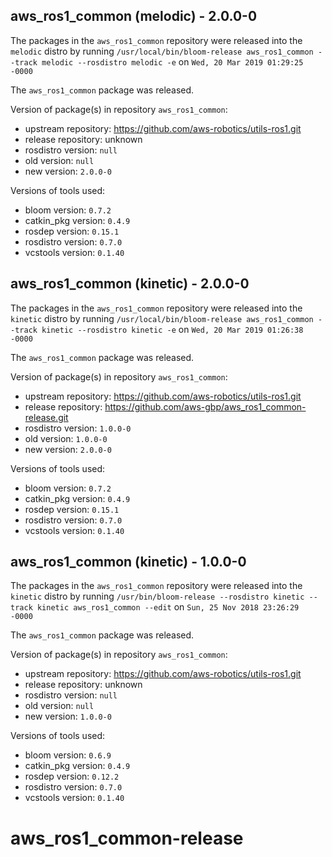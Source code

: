 ## aws_ros1_common (melodic) - 2.0.0-0

The packages in the `aws_ros1_common` repository were released into the `melodic` distro by running `/usr/local/bin/bloom-release aws_ros1_common --track melodic --rosdistro melodic -e` on `Wed, 20 Mar 2019 01:29:25 -0000`

The `aws_ros1_common` package was released.

Version of package(s) in repository `aws_ros1_common`:

- upstream repository: https://github.com/aws-robotics/utils-ros1.git
- release repository: unknown
- rosdistro version: `null`
- old version: `null`
- new version: `2.0.0-0`

Versions of tools used:

- bloom version: `0.7.2`
- catkin_pkg version: `0.4.9`
- rosdep version: `0.15.1`
- rosdistro version: `0.7.0`
- vcstools version: `0.1.40`


## aws_ros1_common (kinetic) - 2.0.0-0

The packages in the `aws_ros1_common` repository were released into the `kinetic` distro by running `/usr/local/bin/bloom-release aws_ros1_common --track kinetic --rosdistro kinetic -e` on `Wed, 20 Mar 2019 01:26:38 -0000`

The `aws_ros1_common` package was released.

Version of package(s) in repository `aws_ros1_common`:

- upstream repository: https://github.com/aws-robotics/utils-ros1.git
- release repository: https://github.com/aws-gbp/aws_ros1_common-release.git
- rosdistro version: `1.0.0-0`
- old version: `1.0.0-0`
- new version: `2.0.0-0`

Versions of tools used:

- bloom version: `0.7.2`
- catkin_pkg version: `0.4.9`
- rosdep version: `0.15.1`
- rosdistro version: `0.7.0`
- vcstools version: `0.1.40`


## aws_ros1_common (kinetic) - 1.0.0-0

The packages in the `aws_ros1_common` repository were released into the `kinetic` distro by running `/usr/bin/bloom-release --rosdistro kinetic --track kinetic aws_ros1_common --edit` on `Sun, 25 Nov 2018 23:26:29 -0000`

The `aws_ros1_common` package was released.

Version of package(s) in repository `aws_ros1_common`:

- upstream repository: https://github.com/aws-robotics/utils-ros1.git
- release repository: unknown
- rosdistro version: `null`
- old version: `null`
- new version: `1.0.0-0`

Versions of tools used:

- bloom version: `0.6.9`
- catkin_pkg version: `0.4.9`
- rosdep version: `0.12.2`
- rosdistro version: `0.7.0`
- vcstools version: `0.1.40`


# aws_ros1_common-release